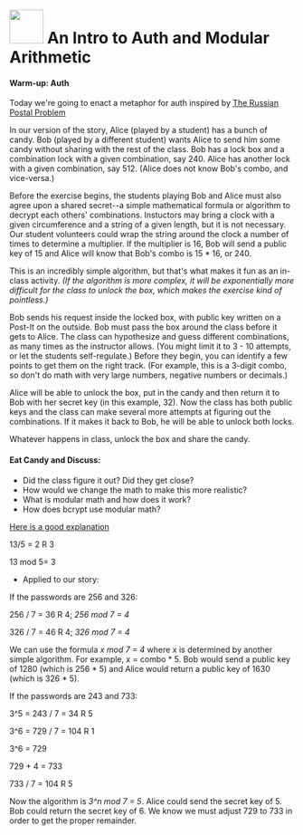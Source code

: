 # <img src="https://cloud.githubusercontent.com/assets/7833470/10899314/63829980-8188-11e5-8cdd-4ded5bcb6e36.png" height="60"> An Intro to Auth and Modular Arithmetic

#### Warm-up:  Auth
Today we're going to enact a metaphor for auth inspired by [The Russian Postal Problem](http://www.jwstelly.org/BrainTeaser/Problem.php?id=14)

In our version of the story, Alice (played by a student) has a bunch of candy. Bob (played by a different student) wants Alice to send him some candy without sharing with the rest of the class. Bob has a lock box and a combination lock with a given combination, say 240. Alice has another lock with a given combination, say 512. (Alice does not know Bob's combo, and vice-versa.)

Before the exercise begins, the students playing Bob and Alice must also agree upon a shared secret--a simple mathematical formula or algorithm to decrypt each others' combinations. Instuctors may bring a clock with a given circumference and a string of a given length, but it is not necessary. Our student volunteers could wrap the string around the clock a number of times to determine a multiplier. If the multiplier is 16, Bob will send a public key of 15 and Alice will know that Bob's combo is 15 * 16, or 240.

This is an incredibly simple algorithm, but that's what makes it fun as an in-class activity. _(If the algorithm is more complex, it will be exponentially more difficult for the class to unlock the box, which makes the exercise kind of pointless.)_

Bob sends his request inside the locked box, with public key written on a Post-It on the outside. Bob must pass the box around the class before it gets to Alice. The class can hypothesize and guess different combinations, as many times as the instructor allows. (You might limit it to 3 - 10 attempts, or let the students self-regulate.) Before they begin, you can identify a few points to get them on the right track. (For example, this is a 3-digit combo, so don't do math with very large numbers, negative numbers or decimals.)

Alice will be able to unlock the box, put in the candy and then return it to Bob with her secret key (in this example, 32). Now the class has both public keys and the class can make several more attempts at figuring out the combinations. If it makes it back to Bob, he will be able to unlock both locks.

Whatever happens in class, unlock the box and share the candy.

#### Eat Candy and Discuss:

* Did the class figure it out? Did they get close?
* How would we change the math to make this more realistic?
* What is modular math and how does it work?
* How does bcrypt use modular math?

[Here is a good explanation](https://www.khanacademy.org/computing/computer-science/cryptography/modarithmetic/a/what-is-modular-arithmetic)

13/5 = 2 R 3

13 mod 5= 3

* Applied to our story:

If the passwords are 256 and 326:

256 / 7 = 36 R 4; *256 mod 7 = 4*

326 / 7 = 46 R 4; *326 mod 7 = 4*

We can use the formula *x mod 7 = 4* where x is determined by another simple algorithm. For example, x = combo * 5. Bob would send a public key of 1280 (which is 256 * 5) and Alice would return a public key of 1630 (which is 326 * 5).

If the passwords are 243 and 733:

3^5 = 243 / 7 = 34 R 5

3^6 = 729 / 7 = 104 R 1

3^6 = 729

729 + 4 =  733 

733 / 7 = 104 R 5

Now the algorithm is *3^n mod 7 = 5*. Alice could send the secret key of 5. Bob could return the secret key of 6. We know we must adjust 729 to 733 in order to get the proper remainder.

